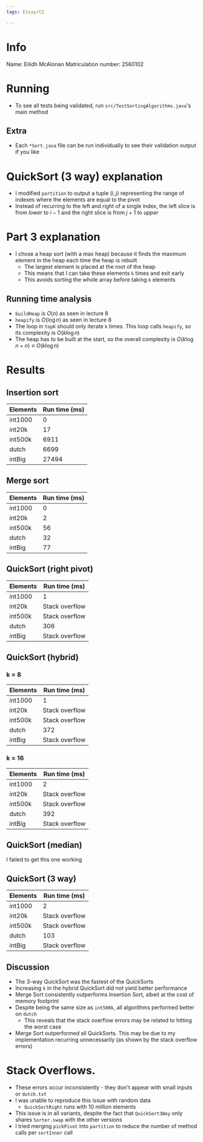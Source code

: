```yaml
---
tags: Essay/CS

---
```

# Info
Name: Eilidh McAlonan
Matriculation number: 2560102

# Running
- To see all tests being validated, run `src/TestSortingAlgorithms.java`'s main method

## Extra
- Each `*Sort.java` file can be run individually to see their validation output if you like

# QuickSort (3 way) explanation
- I modified `partition` to output a tuple $(i, j)$ representing the range of indexes where the elements are equal to the pivot
- Instead of recurring to the left and right of a single index, the left slice is from $lower$ to $i - 1$ and the right slice is from $j + 1$ to $upper$

# Part 3 explanation
- I chose a heap sort (with a max heap) because it finds the maximum element in the heap each time the heap is rebuilt
	- The largest element is placed at the root of the heap
	- This means that I can take these elements `k` times and exit early
	- This avoids sorting the whole array before taking `k` elements

## Running time analysis
- `buildHeap` is $O(n)$ as seen in lecture 8
- `heapify` is $O(\log n)$ as seen in lecture 8
- The loop in `topK` should only iterate `k` times. This loop calls `heapify`, so its complexity is $O(k \log n)$
- The heap has to be built at the start, so the overall complexity is $O(k \log n + n) \equiv O(k \log n)$

# Results
## Insertion sort
| Elements | Run time (ms) |
| -------- | ------------- |
| int1000  | 0             |
| int20k   | 17            |
| int500k  | 6911          |
| dutch    | 6699          |
| intBig   | 27494         |

## Merge sort
| Elements | Run time (ms) |
|----------|---------------|
| int1000  | 0             |
| int20k   | 2             |
| int500k  | 56            |
| dutch    | 32            |
| intBig   | 77            |

## QuickSort (right pivot)
| Elements | Run time (ms)  |
|----------|----------------|
| int1000  | 1              |
| int20k   | Stack overflow |
| int500k  | Stack overflow |
| dutch    | 306            |
| intBig   | Stack overflow |

## QuickSort (hybrid)
### k = 8
| Elements | Run time (ms)  |
|----------|----------------|
| int1000  | 1              |
| int20k   | Stack overflow |
| int500k  | Stack overflow |
| dutch    | 372            |
| intBig   | Stack overflow |

### k = 16
| Elements | Run time (ms)  |
|----------|----------------|
| int1000  | 2              |
| int20k   | Stack overflow |
| int500k  | Stack overflow |
| dutch    | 392            |
| intBig   | Stack overflow |

## QuickSort (median)
I failed to get this one working

## QuickSort (3 way)
| Elements | Run time (ms)  |
| -------- | -------------- |
| int1000  | 2              |
| int20k   | Stack overflow |
| int500k  | Stack overflow |
| dutch    | 103            |
| intBig   | Stack overflow |

## Discussion
- The 3-way QuickSort was the fastest of the QuickSorts
- Increasing `k` in the hybrid QuickSort did not yield better performance
- Merge Sort consistently outperforms Insertion Sort, albeit at the cost of memory footprint
- Despite being the same size as `int500k`, all algorithms performed better on `dutch`
	- This reveals that the stack overflow errors may be related to hitting the worst case 
- Merge Sort outperformed all QuickSorts. This may be due to my implementation recurring unnecessarily (as shown by the stack overflow errors)

# Stack Overflows. 
- These errors occur inconsistently - they don't appear with small inputs or `dutch.txt`
- I was unable to reproduce this issue with random data
	- `QuickSortRight` runs with 10 million elements
- This issue is in all variants, despite the fact that `QuickSort3Way` only shares `Sorter.swap` with the other versions
- I tried merging `pickPivot` into `partition` to reduce the number of method calls per `sortInner` call